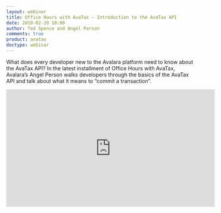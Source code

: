 ```yaml
---
layout: webinar
title: Office Hours with AvaTax – Introduction to the AvaTax API
date: 2018-02-20 10:00
author: Ted Spence and Angel Person
comments: true
product: avatax
doctype: webinar
---
```


What does every developer new to the Avalara platform need to know about the AvaTax API? In the latest installment of Office Hours with AvaTax, Avalara’s Angel Person walks developers through the basics of the AvaTax API and talk about what it means to “commit a transaction”.

<iframe width="560" height="315" src="https://www.youtube.com/embed/cnwbzkqdJs4" frameborder="0" allow="autoplay; encrypted-media" allowfullscreen></iframe>
